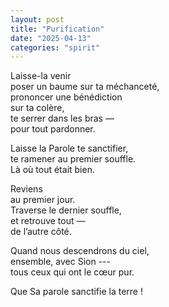 ```yaml
---
layout: post
title: "Purification"
date: "2025-04-13"
categories: "spirit"
---
```


Laisse-la venir  
poser un baume sur ta méchanceté,  
prononcer une bénédiction  
sur ta colère,  
te serrer dans les bras —  
pour tout pardonner.  

Laisse la Parole te sanctifier,  
te ramener au premier souffle.  
Là où tout était bien.  

Reviens  
au premier jour.  
Traverse le dernier souffle,  
et retrouve tout —  
de l’autre côté.  

Quand nous descendrons du ciel,  
ensemble, avec Sion ---  
tous ceux qui ont le cœur pur.

Que Sa parole sanctifie la terre !  
